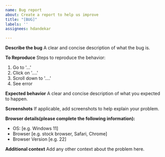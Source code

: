 ```yaml
---
name: Bug report
about: Create a report to help us improve
title: "[BUG]"
labels: ''
assignees: hdandekar

---
```


**Describe the bug**
A clear and concise description of what the bug is.

**To Reproduce**
Steps to reproduce the behavior:
1. Go to '...'
2. Click on '....'
3. Scroll down to '....'
4. See error

**Expected behavior**
A clear and concise description of what you expected to happen.

**Screenshots**
If applicable, add screenshots to help explain your problem.

**Browser details(please complete the following information):**
 - OS: [e.g. Windows 11]
 - Browser [e.g. stock browser, Safari, Chrome]
 - Browser Version [e.g. 22]

**Additional context**
Add any other context about the problem here.
